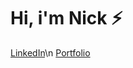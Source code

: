 <h1>Hi, i'm Nick ⚡</h1>

[LinkedIn](https://www.linkedin.com/in/nixoletas/)\n
[Portfolio](https://nixoletas.github.io/me)
